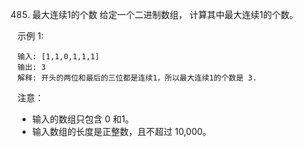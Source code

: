 485. 最大连续1的个数
     给定一个二进制数组， 计算其中最大连续1的个数。

示例 1:
```
输入: [1,1,0,1,1,1]
输出: 3
解释: 开头的两位和最后的三位都是连续1，所以最大连续1的个数是 3.
```

注意：

* 输入的数组只包含 0 和1。
* 输入数组的长度是正整数，且不超过 10,000。
